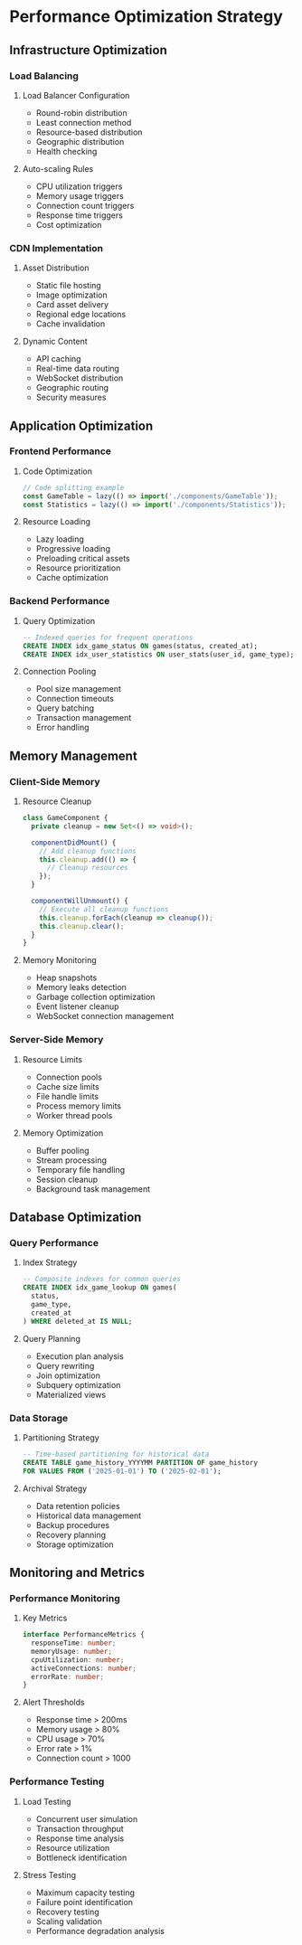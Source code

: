 # Performance Optimization Strategy

## Infrastructure Optimization

### Load Balancing
1. Load Balancer Configuration
   - Round-robin distribution
   - Least connection method
   - Resource-based distribution
   - Geographic distribution
   - Health checking

2. Auto-scaling Rules
   - CPU utilization triggers
   - Memory usage triggers
   - Connection count triggers
   - Response time triggers
   - Cost optimization

### CDN Implementation
1. Asset Distribution
   - Static file hosting
   - Image optimization
   - Card asset delivery
   - Regional edge locations
   - Cache invalidation

2. Dynamic Content
   - API caching
   - Real-time data routing
   - WebSocket distribution
   - Geographic routing
   - Security measures

## Application Optimization

### Frontend Performance
1. Code Optimization
   ```typescript
   // Code splitting example
   const GameTable = lazy(() => import('./components/GameTable'));
   const Statistics = lazy(() => import('./components/Statistics'));
   ```

2. Resource Loading
   - Lazy loading
   - Progressive loading
   - Preloading critical assets
   - Resource prioritization
   - Cache optimization

### Backend Performance
1. Query Optimization
   ```sql
   -- Indexed queries for frequent operations
   CREATE INDEX idx_game_status ON games(status, created_at);
   CREATE INDEX idx_user_statistics ON user_stats(user_id, game_type);
   ```

2. Connection Pooling
   - Pool size management
   - Connection timeouts
   - Query batching
   - Transaction management
   - Error handling

## Memory Management

### Client-Side Memory
1. Resource Cleanup
   ```typescript
   class GameComponent {
     private cleanup = new Set<() => void>();

     componentDidMount() {
       // Add cleanup functions
       this.cleanup.add(() => {
         // Cleanup resources
       });
     }

     componentWillUnmount() {
       // Execute all cleanup functions
       this.cleanup.forEach(cleanup => cleanup());
       this.cleanup.clear();
     }
   }
   ```

2. Memory Monitoring
   - Heap snapshots
   - Memory leaks detection
   - Garbage collection optimization
   - Event listener cleanup
   - WebSocket connection management

### Server-Side Memory
1. Resource Limits
   - Connection pools
   - Cache size limits
   - File handle limits
   - Process memory limits
   - Worker thread pools

2. Memory Optimization
   - Buffer pooling
   - Stream processing
   - Temporary file handling
   - Session cleanup
   - Background task management

## Database Optimization

### Query Performance
1. Index Strategy
   ```sql
   -- Composite indexes for common queries
   CREATE INDEX idx_game_lookup ON games(
     status,
     game_type,
     created_at
   ) WHERE deleted_at IS NULL;
   ```

2. Query Planning
   - Execution plan analysis
   - Query rewriting
   - Join optimization
   - Subquery optimization
   - Materialized views

### Data Storage
1. Partitioning Strategy
   ```sql
   -- Time-based partitioning for historical data
   CREATE TABLE game_history_YYYYMM PARTITION OF game_history
   FOR VALUES FROM ('2025-01-01') TO ('2025-02-01');
   ```

2. Archival Strategy
   - Data retention policies
   - Historical data management
   - Backup procedures
   - Recovery planning
   - Storage optimization

## Monitoring and Metrics

### Performance Monitoring
1. Key Metrics
   ```typescript
   interface PerformanceMetrics {
     responseTime: number;
     memoryUsage: number;
     cpuUtilization: number;
     activeConnections: number;
     errorRate: number;
   }
   ```

2. Alert Thresholds
   - Response time > 200ms
   - Memory usage > 80%
   - CPU usage > 70%
   - Error rate > 1%
   - Connection count > 1000

### Performance Testing
1. Load Testing
   - Concurrent user simulation
   - Transaction throughput
   - Response time analysis
   - Resource utilization
   - Bottleneck identification

2. Stress Testing
   - Maximum capacity testing
   - Failure point identification
   - Recovery testing
   - Scaling validation
   - Performance degradation analysis

